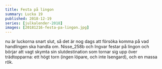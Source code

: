 ```yaml
---
title: Festa på lingon
summary: Lucka 19
published: 2018-12-19
series: [julkalender-2018]
images: [20181216-festa-pa-lingon.jpg]
---
```


nu är luckorna snart slut, så det är nog dags att försöka komma på vad handlingen ska handla om. Nisse_258b och Ingvar festar på lingon och börjar att vagt skymta sin slutdestination som tornar sig upp över trädtopparna: ett högt torn (ingen löpare, och inte Isengard), och en massa rök.
